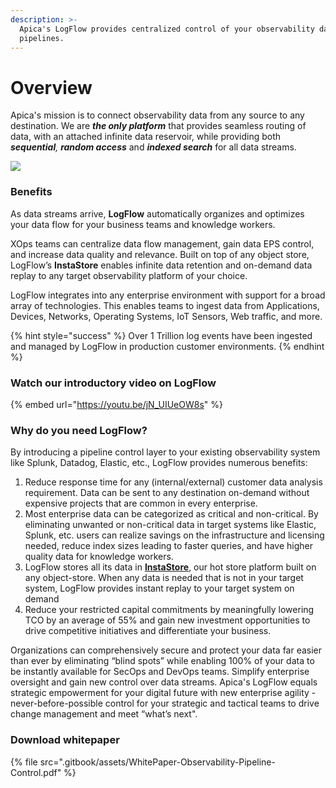 ```yaml
---
description: >-
  Apica's LogFlow provides centralized control of your observability data
  pipelines.
---
```


# Overview

Apica's mission is to connect observability data from any source to any destination. We are _**the only platform**_ that provides seamless routing of data, with an attached infinite data reservoir, while providing both _**sequential**,_ _**random access**_ and _**indexed search**_ for all data streams.

![](.gitbook/assets/v2\_tr\_bg.png)

### Benefits

As data streams arrive, **LogFlow** automatically organizes and optimizes your data flow for your business teams and knowledge workers.

XOps teams can centralize data flow management, gain data EPS control, and increase data quality and relevance. Built on top of any object store, LogFlow’s **InstaStore** enables infinite data retention and on-demand data replay to any target observability platform of your choice.

LogFlow integrates into any enterprise environment with support for a broad array of technologies. This enables teams to ingest data from Applications, Devices, Networks, Operating Systems, IoT Sensors, Web traffic, and more.

{% hint style="success" %}
Over 1 Trillion log events have been ingested and managed by LogFlow in production customer environments.
{% endhint %}

### Watch our introductory video on LogFlow

{% embed url="https://youtu.be/jN_UIUeOW8s" %}

### Why do you need LogFlow?

By introducing a pipeline control layer to your existing observability system like Splunk, Datadog, Elastic, etc., LogFlow provides numerous benefits:

1. Reduce response time for any (internal/external) customer data analysis requirement. Data can be sent to any destination on-demand without expensive projects that are common in every enterprise.
2. Most enterprise data can be categorized as critical and non-critical. By eliminating unwanted or non-critical data in target systems like Elastic, Splunk, etc. users can realize savings on the infrastructure and licensing needed, reduce index sizes leading to faster queries, and have higher quality data for knowledge workers.
3. LogFlow stores all its data in [**InstaStore**](architecture/instastore.md), our hot store platform built on any object-store. When any data is needed that is not in your target system, LogFlow provides instant replay to your target system on demand
4. Reduce your restricted capital commitments by meaningfully lowering TCO by an average of 55% and gain new investment opportunities to drive competitive initiatives and differentiate your business.

Organizations can comprehensively secure and protect your data far easier than ever by eliminating “blind spots” while enabling 100% of your data to be instantly available for SecOps and DevOps teams. Simplify enterprise oversight and gain new control over data streams. Apica's LogFlow equals strategic empowerment for your digital future with new enterprise agility - never-before-possible control for your strategic and tactical teams to drive change management and meet “what’s next".

### Download whitepaper

{% file src=".gitbook/assets/WhitePaper-Observability-Pipeline-Control.pdf" %}
